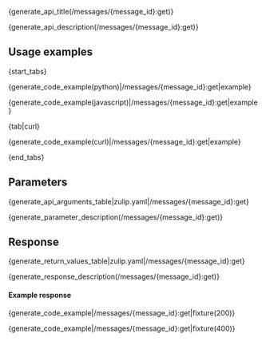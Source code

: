 {generate_api_title(/messages/{message_id}:get)}

{generate_api_description(/messages/{message_id}:get)}

## Usage examples

{start_tabs}

{generate_code_example(python)|/messages/{message_id}:get|example}

{generate_code_example(javascript)|/messages/{message_id}:get|example}

{tab|curl}

{generate_code_example(curl)|/messages/{message_id}:get|example}

{end_tabs}

## Parameters

{generate_api_arguments_table|zulip.yaml|/messages/{message_id}:get}

{generate_parameter_description(/messages/{message_id}:get)}

## Response

{generate_return_values_table|zulip.yaml|/messages/{message_id}:get}

{generate_response_description(/messages/{message_id}:get)}

#### Example response

{generate_code_example|/messages/{message_id}:get|fixture(200)}

{generate_code_example|/messages/{message_id}:get|fixture(400)}
